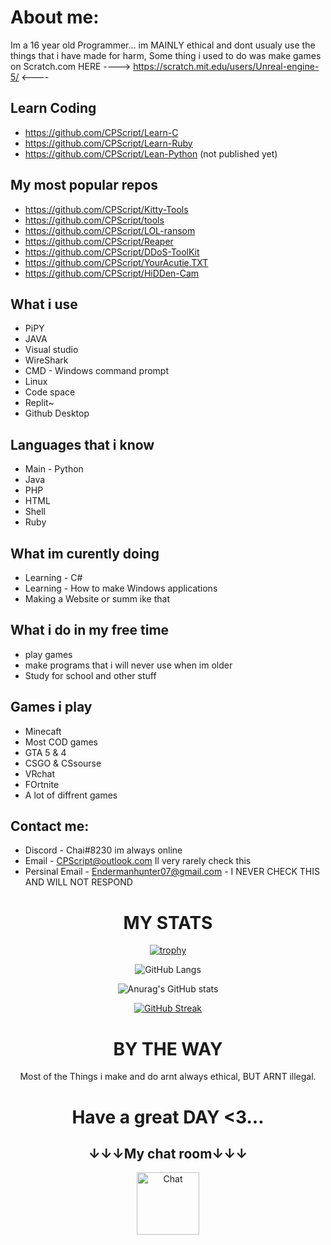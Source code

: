 
<div align="left">

# About me:
Im a 16 year old Programmer... im MAINLY ethical and dont usualy use the things that i have made for harm, Some thing i used to do was make games on Scratch.com HERE ----> https://scratch.mit.edu/users/Unreal-engine-5/ <----
           
           

## Learn Coding
* https://github.com/CPScript/Learn-C
* https://github.com/CPScript/Learn-Ruby                                                                                                             
* https://github.com/CPScript/Lean-Python (not published yet)
                                                                                                                      
                                                                                                                      
                                                                                                                  
                                                                                                                      
## My most popular repos

* https://github.com/CPScript/Kitty-Tools
* https://github.com/CPScript/tools
* https://github.com/CPScript/LOL-ransom
* https://github.com/CPScript/Reaper
* https://github.com/CPScript/DDoS-ToolKit
* https://github.com/CPScript/YourAcutie.TXT
* https://github.com/CPScript/HiDDen-Cam           

## What i use
* PiPY 
* JAVA          
* Visual studio         
* WireShark          
* CMD - Windows command prompt          
* Linux          
* Code space
* Replit~
* Github Desktop
           
## Languages that i know
* Main - Python
* Java
* PHP
* HTML
* Shell
* Ruby
           
## What im curently doing
* Learning - C#
* Learning - How to make Windows applications
* Making a Website or summ ike that
           
## What i do in my free time
* play games
* make programs that i will never use when im older
* Study for school and other stuff
           
           
## Games i play
* Minecaft
* Most COD games         
* GTA 5 & 4          
* CSGO & CSsourse          
* VRchat                    
* FOrtnite   
* A lot of diffrent games
           
           
## Contact me:
* Discord - Chai#8230  im always online         
* Email - CPScript@outlook.com  Il very rarely check this
* Persinal Email - Endermanhunter07@gmail.com - I NEVER CHECK THIS AND WILL NOT RESPOND          

           
           
           
           
           
           
           
           
           
<div align="center">



# MY STATS
           
[![trophy](https://github-profile-trophy.vercel.app/?username=CPScript)](https://github.com/CPScript/github-profile-trophy)
 
![GitHub Langs](https://github-readme-stats.vercel.app/api/top-langs/?username=CPScript&layout=compact&theme=blue-green)

![Anurag's GitHub stats](https://github-readme-stats.vercel.app/api?username=CPScript&show_icons=true&theme=synthwave)

[![GitHub Streak](https://github-readme-streak-stats.herokuapp.com?user=CPScript&theme=hacker&date_format=M%20j%5B%2C%20Y%5D)](https://git.io/streak-stats)

 
 
 
# BY THE WAY
Most of the Things i make and do arnt always ethical, BUT ARNT illegal.

<div align="center">

# Have a great DAY <3... 
## ↓↓↓My chat room↓↓↓
 
<a href="https://organizations.minnit.chat/770249523178200/CoffeeChat" target="_blank"><img src="https://encrypted-tbn0.gstatic.com/images?q=tbn:ANd9GcQNyeE1WLMdrs2CC4dRi_i4gfCQahtjMsgn4g&usqp=CAU" alt="Chat" height="100" width="100"></a>
